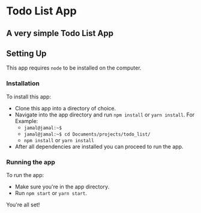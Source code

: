 # Todo List App

## A very simple Todo List App

## Setting Up
This app requires `node` to be installed on the computer.

### Installation
To install this app:
* Clone this app into a directory of choice.
* Navigate into the app directory and run `npm install` or `yarn install`. For Example:
    * `jamal@jamal:~$ `
    * `jamal@jamal:~$ cd Documents/projects/todo_list/`
    * `npm install` or `yarn install`
* After all dependencies are installed you can proceed to run the app.

### Running the app
To run the app:
* Make sure you're in the app directory.
* Run `npm start` or `yarn start`.


You're all set!

